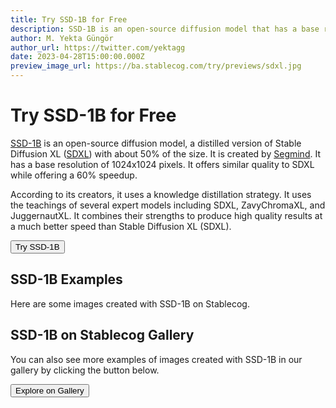 ```yaml
---
title: Try SSD-1B for Free
description: SSD-1B is an open-source diffusion model that has a base resolution of 1024x1024 pixels. It's a distilled version of Stable Diffusion XL (SDXL).
author: M. Yekta Güngör
author_url: https://twitter.com/yektagg
date: 2023-04-28T15:00:00.000Z
preview_image_url: https://ba.stablecog.com/try/previews/sdxl.jpg
---
```


<script>
  import Button from '$components/buttons/Button.svelte'
  import DocImage from '$components/docs/DocImage.svelte'
</script>

# Try SSD-1B for Free

[SSD-1B](https://huggingface.co/segmind/SSD-1B) is an open-source diffusion model, a distilled version of Stable Diffusion XL ([SDXL](https://huggingface.co/stabilityai/stable-diffusion-xl-base-1.0)) with about 50% of the size. It is created by [Segmind](https://www.segmind.com). It has a base resolution of 1024x1024 pixels. It offers similar quality to SDXL while offering a 60% speedup.

According to its creators, it uses a knowledge distillation strategy. It uses the teachings of several expert models including SDXL, ZavyChromaXL, and JuggernautXL. It combines their strengths to produce high quality results at a much better speed than Stable Diffusion XL (SDXL).

<Button class="mt-4" href="https://stablecog.com/generate/?mi=4e54440f-ee17-4712-b4b6-0671b94d685d&adv=true" target="_blank">
Try SSD-1B
</Button>

## SSD-1B Examples

Here are some images created with SSD-1B on Stablecog.

<DocImage src="https://ba.stablecog.com/guide/models/ssd-1b.jpg" alt="SSD-1B Examples" width="2560" height="4320"/>

## SSD-1B on Stablecog Gallery

You can also see more examples of images created with SSD-1B in our gallery by clicking the button below.

<Button class="mt-4" href="https://stablecog.com/gallery?mi=4e54440f-ee17-4712-b4b6-0671b94d685d" target="_blank">
  Explore on Gallery
</Button>

